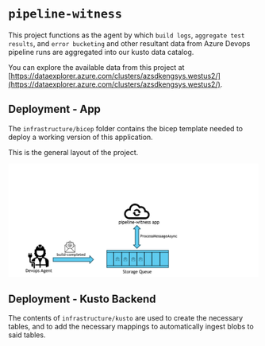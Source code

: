 # `pipeline-witness`

This project functions as the agent by which `build logs`, `aggregate test results`, and `error bucketing` and other resultant data from Azure Devops pipeline runs are aggregated into our kusto data catalog.

You can explore the available data from this project at [https://dataexplorer.azure.com/clusters/azsdkengsys.westus2/](https://dataexplorer.azure.com/clusters/azsdkengsys.westus2/).

## Deployment - App

The `infrastructure/bicep` folder contains the bicep template needed to deploy a working version of this application.

This is the general layout of the project.

![How this project is laid out and works](imgs/arch.png "Layout")

## Deployment - Kusto Backend

The contents of `infrastructure/kusto` are used to create the necessary tables, and to add the necessary mappings to automatically ingest blobs to said tables.
